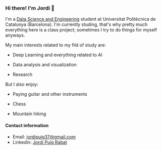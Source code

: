 ### Hi there! I'm Jordi 👋

I'm a [Data Science and Engineering][dse] student at Universitat Politècnica de Catalunya (Barcelona). I'm currently studing, that's why pretty much everything here is a class project; sometimes I try to do things for myself anyways.

My main interests related to my fild of study are:

* Deep Learning and everything related to AI

* Data analysis and visualization

* Research


But I also enjoy:

* Paying guitar and other instruments

* Chess

* Mountain hiking



#### Contact information

* Email: jordipuig37@gmail.com
* Linkedin: [Jordi Puig Rabat][linkedin]

<br />
<br />


[linkedin]: https://www.linkedin.com/in/jordi-puig-rabat-a21360134/
[dse]: https://dse.upc.edu/en
